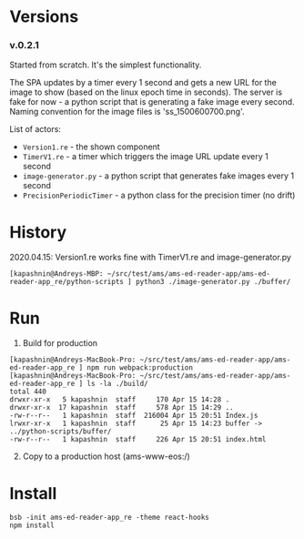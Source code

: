 # Versions

### v.0.2.1 

Started from scratch. It's the simplest functionality. 

The SPA updates by a timer every 1 second and gets a new URL for the image to show (based on the linux epoch time in seconds). 
The server is fake for now - a python script that is generating a fake image every second. 
Naming convention for the image files is 'ss_1500600700.png'.

List of actors: 
- `Version1.re` - the shown component
- `TimerV1.re` - a timer which triggers the image URL update every 1 second
- `image-generator.py` - a python script that generates fake images every 1 second
- `PrecisionPeriodicTimer` - a python class for the precision timer (no drift)

# History 

2020.04.15: Version1.re works fine with TimerV1.re and image-generator.py
```
[kapashnin@Andreys-MBP: ~/src/test/ams/ams-ed-reader-app/ams-ed-reader-app_re/python-scripts ] python3 ./image-generator.py ./buffer/
```

# Run 

1. Build for production
```
[kapashnin@Andreys-MacBook-Pro: ~/src/test/ams/ams-ed-reader-app/ams-ed-reader-app_re ] npm run webpack:production
[kapashnin@Andreys-MacBook-Pro: ~/src/test/ams/ams-ed-reader-app/ams-ed-reader-app_re ] ls -la ./build/
total 440
drwxr-xr-x   5 kapashnin  staff     170 Apr 15 14:28 .
drwxr-xr-x  17 kapashnin  staff     578 Apr 15 14:29 ..
-rw-r--r--   1 kapashnin  staff  216004 Apr 15 20:51 Index.js
lrwxr-xr-x   1 kapashnin  staff      25 Apr 15 14:23 buffer -> ../python-scripts/buffer/
-rw-r--r--   1 kapashnin  staff     226 Apr 15 20:51 index.html
```
2. Copy to a production host (ams-www-eos:/)


# Install 

```
bsb -init ams-ed-reader-app_re -theme react-hooks
npm install
```

